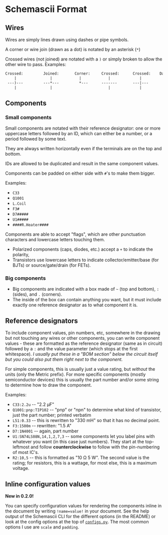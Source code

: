 # Schemascii Format

## Wires

Wires are simply lines drawn using dashes or pipe symbols.

A corner or wire join (drawn as a dot) is notated by an asterisk (`*`)

Crossed wires (not joined) are notated with a `)` or simply broken to allow the other wire to pass. Examples:

```txt
Crossed:         Joined:       Corner:     Crossed:      Crossed:    Dangling ends:
    |               |            |            |             |              |
 ---)---         ---*---         *---      -------       ---|---           |---
    |               |                         |             |
```

## Components

### Small components

Small components are notated with their reference designator: one or more uppercase letters followed by an ID, which can either be a number, or a period followed by some text.

They are always written horizontally even if the terminals are on the top and bottom.

IDs are allowed to be duplicated and result in the same component values.

Components can be padded on either side with `#`'s to make them bigger.

Examples:

* `C33`
* `Q1001`
* `L.Coil`
* `F3#`
* `D7#####`
* `U1#####`
* `####R.Heater####`

Components are able to accept "flags", which are other punctuation characters and lowercase letters touching them.

* Polarized components (caps, diodes, etc.) accept a `+` to indicate the polarity,
* Transistors use lowercase letters to indicate collector/emitter/base (for BJTs) or source/gate/drain (for FETs).

### Big components

* Big components are indicated with a box made of `~` (top and bottom), `:` (sides), and `.` (corners).
* The inside of the box can contain anything you want, but it must include exactly one reference designator as to what component it is.

## Reference designators

To include component values, pin numbers, etc, somewhere in the drawing but not touching any wires or other components, you can write component values - these are formatted as the reference designator (same as in circuit) followed by a `:` and the value parameter (which stops at the first whitespace). *I usually put these in a "BOM section" below the circuit itself but you could also put them right next to the component.*

For simple components, this is usually just a value rating, but *without* the units (only the Metric prefix). For more specific components (mostly semiconductor devices) this is usually the part number and/or some string to determine how to draw the component.

Examples:

* `C33:2.2u` -- "2.2 &micro;F"
* `Q1001:pnp:TIP102` -- "pnp" or "npn" to determine what kind of transistor, just the part number; printed verbatim
* `L51:0.33` -- this is rewritten to "330 mH" so that it has no decimal point.
* `F3:1500m` -- rewritten: "1.5 A"
* `D7:1N4001` -- again, part number
* `U1:SN74LS08N,14,1,2,7,3` -- some components let you label pins with whatever you want (in this case just numbers). They start at the top-leftmost and follow **counterclockwise** to follow with the pin-numbering of most IC's.
* `R2:10,5` -- this is formatted as "10 &ohm; 5 W". The second value is the rating; for resistors, this is a wattage, for most else, this is a maximum voltage.

## Inline configuration values

**New in 0.2.0!**

You can specify configuration values for rendering the components inline in the document by writing `!name=value!` in your document. See the help output of the Schemascii CLI for the different options (in the README) or look at the config options at the top of [`configs.py`](https://github.com/dragoncoder047/schemascii/blob/main/schemascii/configs.py). The most common options I use are `scale` and `padding`.
